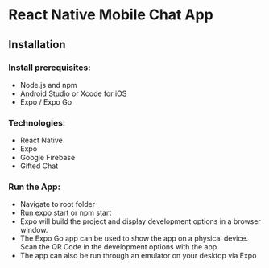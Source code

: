 <h1>React Native Mobile Chat App</h1>

<h2>Installation</h2>
<h3>Install prerequisites:</h3>
<ul>
  <li>Node.js and npm</li>
  <li>Android Studio or Xcode for iOS</li>
  <li>Expo / Expo Go</li>
</ul>


<h3>Technologies:</h3>
<ul>
  <li>React Native</li>
  <li>Expo</li>
  <li>Google Firebase</li>
  <li>Gifted Chat</li>
</ul>

<h3>Run the App:</h3>
<ul>
  <li>Navigate to root folder</li>
  <li>Run expo start or npm start</li>
  <li>Expo will build the project and display development options in a browser window.</li>
  <li>The Expo Go app can be used to show the app on a physical device. Scan the QR Code in the development options with the app</li>
  <li>The app can also be run through an emulator on your desktop via Expo</li>
</ul>

